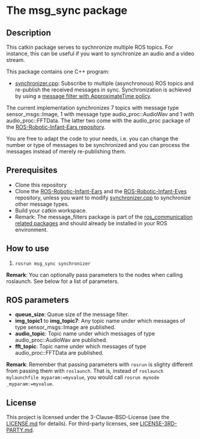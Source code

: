 # The msg_sync package

## Description

This catkin package serves to sychnronize multiple ROS topics. For instance, this can be useful if you want to synchronize an audio and a video stream.

This package contains one C++ program:
- [synchronizer.cpp](src/msg_sync/synchronizer.cpp): Subscribe to multiple (asynchronous) ROS topics and re-publish the received messages in sync. Synchronization is achieved by using a [message filter with ApproximateTime policy](http://wiki.ros.org/message_filters#ApproximateTime_Policy).

The current implementation synchronizes 7 topics with message type sensor_msgs::Image, 1 with message type audio_proc::AudioWav and 1 with audio_proc::FFTData. The latter two come with the audio_proc package of the [ROS-Robotic-Infant-Ears repository](https://github.com/pjckoch/ROS-Robotic-Infant-Ears.git).

You are free to adapt the code to your needs, i.e. you can change the number or type of messages to be synchronized and you can process the messages instead of merely re-publishing them.

## Prerequisites
- Clone this repository
- Clone the [ROS-Robotic-Infant-Ears](https://github.com/pjckoch/ROS-Robotic-Infant-Ears.git) and the [ROS-Robotic-Infant-Eyes](https://github.com/pjckoch/ROS-Robotic-Infant-Eyes.git) repository, unless you want to modify [synchronizer.cpp](src/msg_sync/synchronizer.cpp) to synchronize other message types. 
- Build your catkin workspace.
- Remark: The message_filters package is part of the [ros_communication related packages](https://github.com/ros/ros_comm.git) and should already be installed in your ROS environment.

## How to use
1. `rosrun msg_sync synchronizer`

**Remark**: You can optionally pass parameters to the nodes when calling roslaunch. See below for a list of parameters.

## ROS parameters

- **queue_size**: Queue size of the message filter.
- **img_topic1** to **img_topic7**: Any topic name under which messages of type sensor_msgs::Image are published.
- **audio_topic**: Topic name under which messages of type audio_proc::AudioWav are published.
- **fft_topic**: Topic name under which messages of type audio_proc::FFTData are published.

**Remark**: Remember that passing parameters with `rosrun` is slighty different from passing them with `roslaunch`. That is, instead of `roslaunch mylaunchfile myparam:=myvalue`, you would call `rosrun mynode _myparam:=myvalue`.

## License

This project is licensed under the 3-Clause-BSD-License (see the [LICENSE.md](../LICENSE/LICENSE.md) for details). For third-party licenses, see [LICENSE-3RD-PARTY.md](../LICENSE/LICENSE-3RD-PARTY.md).
